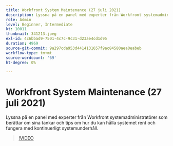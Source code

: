 ```yaml
---
title: Workfront System Maintenance (27 juli 2021)
description: Lyssna på en panel med experter från Workfront systemadministratörer som berättar om sina tankar och tips om hur du kan hålla systemet rent och fungera med ett kontinuerligt system ... (Beskrivningarna ska vara mellan 60 och 160 tecken långa)
role: Admin
level: Beginner, Intermediate
kt: 10011
thumbnail: 341213.jpeg
exl-id: 4c6bbad9-7501-4c7c-9c31-d23ae4cd1d95
duration: 4969
source-git-commit: 9a297cda953d4414131657f9ac84580aea0eabeb
workflow-type: tm+mt
source-wordcount: '69'
ht-degree: 0%

---
```


# Workfront System Maintenance (27 juli 2021)

Lyssna på en panel med experter från Workfront systemadministratörer som berättar om sina tankar och tips om hur du kan hålla systemet rent och fungera med kontinuerligt systemunderhåll.

>[!VIDEO](https://video.tv.adobe.com/v/341213/?quality=12&learn=on)

